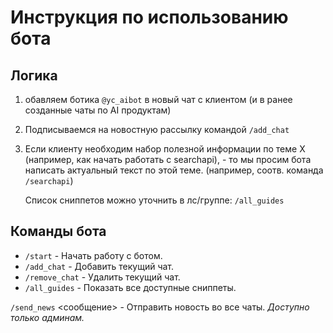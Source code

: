 # Инструкция по использованию бота

## Логика

1. обавляем ботика `@yc_aibot` в новый чат с клиентом (и в ранее созданные чаты по AI продуктам)

2. Подписываемся на новостную рассылку командой `/add_chat`

3. Если клиенту необходим набор полезной информации по теме Х (например, как начать работать с searchapi), - то мы просим бота написать актуальный текст по этой теме. (например, соотв. команда `/searchapi`)

    Список сниппетов можно уточнить в лс/группе: `/all_guides`

## Команды бота

* `/start` - Начать работу с ботом.
* `/add_chat` - Добавить текущий чат.
* `/remove_chat` - Удалить текущий чат.
* `/all_guides` - Показать все доступные сниппеты.

`/send_news` <сообщение> - Отправить новость во все чаты. *Доступно только админам.*
